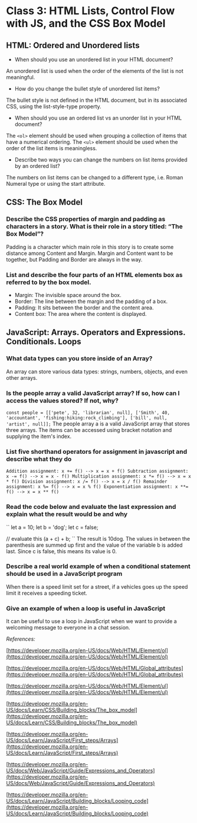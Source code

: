 # Class 3: HTML Lists, Control Flow with JS, and the CSS Box Model

## HTML: Ordered and Unordered lists

* When should you use an unordered list in your HTML document?

An unordered list is used when the order of the elements of the list is not meaningful.

* How do you change the bullet style of unordered list items?

The bullet style is not defined in the HTML document, but in its associated CSS, using the list-style-type property.

* When should you use an ordered list vs an unorder list in your HTML document?

The `<ol>` element should be used when grouping a collection of items that have a numerical ordering. The `<ul>` element should be used when the order of the list items is meaningless.

* Describe two ways you can change the numbers on list items provided by an ordered list?

The numbers on list items can be changed to a different type, i.e. Roman Numeral type or using the start attribute.

## CSS: The Box Model

### Describe the CSS properties of margin and padding as characters in a story. What is their role in a story titled: “The Box Model”?

Padding is a character which main role in this story is to create some distance among Content and Margin. Margin and Content want to be together, but Padding and Border are always in the way.

### List and describe the four parts of an HTML elements box as referred to by the box model.

* Margin: The invisible space around the box.
* Border: The line between the margin and the padding of a box.
* Padding: It sits between the border and the content area.
* Content box: The area where the content is displayed.

## JavaScript: Arrays. Operators and Expressions. Conditionals. Loops

### What data types can you store inside of an Array?

An array can store various data types: strings, numbers, objects, and even other arrays.

### Is the people array a valid JavaScript array? If so, how can I access the values stored? If not, why?

``
  const people = [['pete', 32, 'librarian', null], ['Smith', 40, 'accountant', 'fishing:hiking:rock_climbing'], ['bill', null, 'artist', null]];
``
The people array a is a valid JavaScript array that stores three arrays. The items can be accessed using bracket notation and supplying the item's index.

### List five shorthand operators for assignment in javascript and describe what they do

``
  Addition assignment: x += f() --> x = x + f()
  Subtraction assignment: x -= f() --> x = x - f()
  Multiplication assignment: x *= f() --> x = x * f()
  Division assignment: x /= f() --> x = x / f()
  Remainder assignment: x %= f() --> x = x % f()
  Exponentiation assignment: x **= f() --> x = x ** f()
``

### Read the code below and evaluate the last expression and explain what the result would be and why

``
 let a = 10;
 let b = 'dog';
 let c = false;

 // evaluate this
 (a + c) + b;
``
The result is 10dog. The values in between the parenthesis are summed up first and the value of the variable b is added last. Since c is false, this means its value is 0.

### Describe a real world example of when a conditional statement should be used in a JavaScript program

When there is a speed limit set for a street, if a vehicles goes up the speed limit it receives a speeding ticket.

### Give an example of when a loop is useful in JavaScript

It can be useful to use a loop in JavaScript when we want to provide a welcoming message to everyone in a chat session.

*References:*

[https://developer.mozilla.org/en-US/docs/Web/HTML/Element/ol](https://developer.mozilla.org/en-US/docs/Web/HTML/Element/ol)

[https://developer.mozilla.org/en-US/docs/Web/HTML/Global_attributes](https://developer.mozilla.org/en-US/docs/Web/HTML/Global_attributes)

[https://developer.mozilla.org/en-US/docs/Web/HTML/Element/ul](https://developer.mozilla.org/en-US/docs/Web/HTML/Element/ul)

[https://developer.mozilla.org/en-US/docs/Learn/CSS/Building_blocks/The_box_model](https://developer.mozilla.org/en-US/docs/Learn/CSS/Building_blocks/The_box_model)

[https://developer.mozilla.org/en-US/docs/Learn/JavaScript/First_steps/Arrays](https://developer.mozilla.org/en-US/docs/Learn/JavaScript/First_steps/Arrays)

[https://developer.mozilla.org/en-US/docs/Web/JavaScript/Guide/Expressions_and_Operators](https://developer.mozilla.org/en-US/docs/Web/JavaScript/Guide/Expressions_and_Operators)

[https://developer.mozilla.org/en-US/docs/Learn/JavaScript/Building_blocks/Looping_code](https://developer.mozilla.org/en-US/docs/Learn/JavaScript/Building_blocks/Looping_code)
